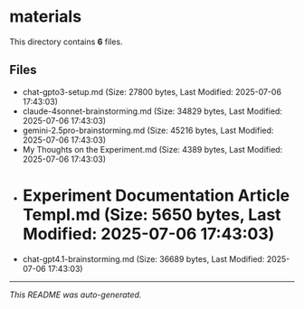 # materials

This directory contains **6** files.

## Files

- chat-gpto3-setup.md (Size: 27800 bytes, Last Modified: 2025-07-06 17:43:03)
- claude-4sonnet-brainstorming.md (Size: 34829 bytes, Last Modified: 2025-07-06 17:43:03)
- gemini-2.5pro-brainstorming.md (Size: 45216 bytes, Last Modified: 2025-07-06 17:43:03)
- My Thoughts on the Experiment.md (Size: 4389 bytes, Last Modified: 2025-07-06 17:43:03)
- # Experiment Documentation Article Templ.md (Size: 5650 bytes, Last Modified: 2025-07-06 17:43:03)
- chat-gpt4.1-brainstorming.md (Size: 36689 bytes, Last Modified: 2025-07-06 17:43:03)

---
*This README was auto-generated.*
